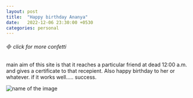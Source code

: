 ```yaml
---
layout: post
title:  "Happy birthday Ananya"
date:   2022-12-06 23:30:00 +0530
categories: personal
---
```


<script src="https://cdn.jsdelivr.net/npm/party-js@latest/bundle/party.min.js"></script>

<h6><div class="button" id="runButton" onmousedown="party.confetti(this)"> click for more confetti</div></h6>

<script>
    window.onload = function tester() {
        console.log('The Script will load now.');
    
            party.confetti(runButton, {
                    count: party.variation.range(80, 100)
                },
        );
    }
</script>

<p>main aim of this site is that it reaches a particular friend at dead 12:00 a.m. and gives a certificate to that recepient. Also happy birthday to her or whatever. if it works well..... success.</p>

![name of the image]({{site.url}}/assets/img/hbdCert.jpg)